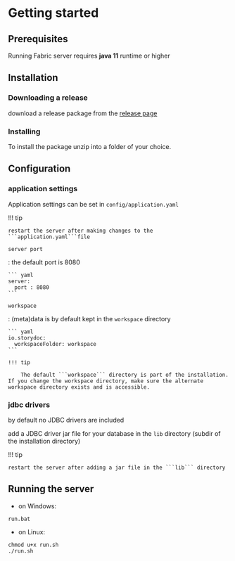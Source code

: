 # Getting started

## Prerequisites

Running Fabric server requires __java 11__ runtime or higher

## Installation

### Downloading a release

download a release package from the [release page](https://github.com/storydoc-io/fabric/releases) 

### Installing

To install the package unzip into a folder of your choice.

## Configuration

### application settings

Application settings can be set in ```config/application.yaml```

!!! tip

    restart the server after making changes to the ```application.yaml```file    

`server port` 

:   the default port is 8080
    
    ``` yaml
    server:
      port : 8080
    ```

`workspace`

:   (meta)data is by default kept in the ```workspace``` directory
        
    ``` yaml
    io.storydoc:
      workspaceFolder: workspace
    ```
    
    !!! tip 
    
        The default ```workspace``` directory is part of the installation. If you change the workspace directory, make sure the alternate workspace directory exists and is accessible.  


### jdbc drivers

by default no JDBC drivers are included

add a JDBC driver jar file for your database in the ```lib``` directory (subdir of the installation directory) 

!!! tip

    restart the server after adding a jar file in the ```lib``` directory    

## Running the server

- on Windows: 
```
run.bat
```
- on Linux:
```
chmod u+x run.sh
./run.sh
```

